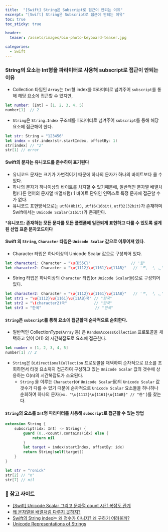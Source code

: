 ```yaml
---
title:  "[Swift] String은 Subscript로 접근이 안되는 이유"
excerpt: "[Swift] String은 Subscript로 접근이 안되는 이유"
toc: true
toc_sticky: true

header:
  teaser: /assets/images/bio-photo-keyboard-teaser.jpg

categories:
  - Swift
---
```


### String의 요소는 Int형을 파라미터로 사용해 subscript로 접근이 안되는 이유
- Collection 타입인 `Array`는 `Int`형 index를 파라미터로 넘겨주어 `subscript`를 통해 해당 요소에 접근할 수 있지만,
```swift
let number: [Int] = [1, 2, 3, 4, 5]
number[1]  // 2
```
-  `String`은 `String.Index` 구조체를 파라미터로 넘겨주어 `subscript`를 통해 해당 요소에 접근해야 한다.
```swift
let str: String = "123456"
let index = str.index(str.startIndex, offsetBy: 1)
str[index] // "2"
str[1] // error
```

#### Swift의 문자는 유니코드를 준수하여 표기된다
- 유니코드 문자는 크기가 가변적이기 때문에 하나의 문자가 하나의 바이트보다 클 수 있다.
- 하나의 문자가 하나이상의 바이트를 차지할 수 있기때문에, 일반적인 문자열 배열처럼(다른 언어의 문자열 배열처럼) 1 바이트 단위인 인덱스로 특정 문자에 접근할 수가 없다.
- 유니코드 표현방식으로는 `utf8(8bit)`, `utf16(16bit)`, `utf32(32bit)`가 존재하며 Swift에서는 `Unicode Scalar(21bit)`가 존재한다.

***유니코드: 존재하는 모든 문자를 모든 플랫폼에 일관되게 표현하고 다룰 수 있도록 설계된 산업 표준 문자코드이다**

#### Swift 의 `String`, `Character` 타입은 `Unicode Scalar` 값으로 이루어져 있다.
- Character 타입은 하나이상의 Unicode Scalar 값으로 구성되어 있다.
```swift
let character1: Character = "\u{D55C}"                  // '한'
let character2: Character = "\u{1112}\u{1161}\u{11AB}"   // 'ᄒ, ᅡ, ᆫ' == '한'
```
- String 타입은 하나이상의 `Character` 타입(or `Unicode Scalar`들)으로 구성되어 있다.
```swift
let character2: Character = "\u{1112}\u{1161}\u{11AB}"   // 'ᄒ, ᅡ, ᆫ' == '한'
let str1 = "\u{1112}\u{1161}\u{11AB}국" // "한국"
let str2 = "\(character2)국"            // "한국"
let str3 = "한국"                        // "한국"
```

#### `String`은 `subscript`를 통해 요소에 접근할때 순차적으로 순회한다.
- 일반적인 CollectionType(`Array` 등) 은 `RandomAccessCollection` 프로토콜을 채택하고 있어 O(1) 의 시간복잡도로 요소에 접근한다.
```swift
let number = [1, 2, 3, 4, 5]
number[1] // 2
```
- `String`은 `BidirectionalCollection` 프로토콜을 채택하여 순차적으로 요소를 조회하면서 타겟 요소까지 접근하여 구성하고 있는 `Unicode Scalar` 값의 갯수에 상응하는 O(n)의 시간복잡도가 소요된다.
   - `String` 을 이루는 `Character`(or `Unicode Scalar`들)의 `Unicode Scalar` 값 갯수가 다를 수 있기 때문에 순차적으로 `Unicode Scalar` 요소들을 하나하나 순회하여 하나의 문자(`ex. "\u{1112}\u{1161}\u{11AB}" // "한"` )를 찾는다.
   
#### `String`의 요소를 `Int`형 파라미터를 사용해 `subscript`로 접근할 수 있는 방법

```swift
extension String {
    subscript(idx: Int) -> String? {
        guard (0..<count).contains(idx) else {
            return nil
        }
        let target = index(startIndex, offsetBy: idx)
        return String(self[target])
    }
}

let str = "ronick"
str[2] // "n"
str[7] // nil
```   

### 📝 참고 사이트
- [[Swift] Unicode Scalar 그리고 문자열 count 시간 복잡도 관계](https://velog.io/@haze5959/Swift-Unicode-Scalar-%EA%B7%B8%EB%A6%AC%EA%B3%A0-%EB%AC%B8%EC%9E%90%EC%97%B4-count-%EC%8B%9C%EA%B0%84-%EB%B3%B5%EC%9E%A1%EB%8F%84-%EA%B4%80%EA%B3%84#:~:text=Unicode%20Scalar%EB%9E%80%3F,%EC%9C%BC%EB%A1%9C%20%EC%A0%91%EA%B7%BC%ED%95%98%EA%B8%B0%20%EC%9C%84%ED%95%9C%20%EB%B0%A9%EB%B2%95.&text=UTF%2D32%EB%9E%91%20%EA%B1%B0%EC%9D%98%20%EB%8F%99%EC%9D%BC,%EA%B0%80%20%EB%AA%A8%EC%97%AC%20Character%EB%A5%BC%20%EC%9D%B4%EB%A3%AC%EB%8B%A4.)
- [왜 문자열을 배열처럼 다루지 못하지?](https://medium.com/@esung/swift%EC%9D%98-%EB%AC%B8%EC%9E%90%EC%97%B4%EA%B3%BC-%EC%9C%A0%EB%8B%88%EC%BD%94%EB%93%9C-af37a5d503a4)
- [Swift의 String index는 왜 정수가 아니지? 왜 구하기 어려울까?](https://leeari95.tistory.com/41)
- [Unicode Representations of Strings](https://docs.swift.org/swift-book/documentation/the-swift-programming-language/stringsandcharacters/#Unicode-Representations-of-Strings)
